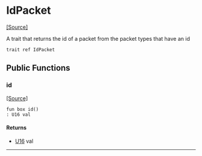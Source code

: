 # IdPacket
<span class="source-link">[[Source]](src/mqtt-primitives/typeDefs.md#L-0-69)</span>

A trait that returns the id of a packet from the packet types that have an id


```pony
trait ref IdPacket
```

## Public Functions

### id
<span class="source-link">[[Source]](src/mqtt-primitives/typeDefs.md#L-0-73)</span>


```pony
fun box id()
: U16 val
```

#### Returns

* [U16](builtin-U16.md) val

---

